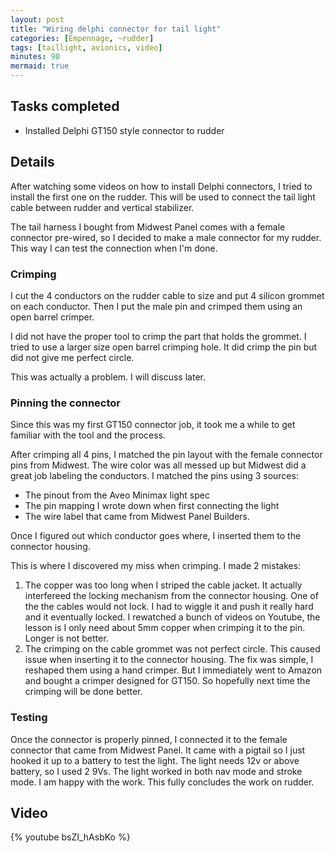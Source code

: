 ```yaml
---
layout: post
title: "Wiring delphi connector for tail light"
categories: [Empennage, ~rudder]
tags: [taillight, avionics, video]
minutes: 90
mermaid: true
---
```


## Tasks completed

- Installed Delphi GT150 style connector to rudder

## Details

After watching some videos on how to install Delphi connectors, I tried to install the first one on the rudder. This will be used to connect
the tail light cable between rudder and vertical stabilizer.

The tail harness I bought from Midwest Panel comes with a female connector pre-wired, so I decided to make a male connector for my rudder. This
way I can test the connection when I'm done.

### Crimping

I cut the 4 conductors on the rudder cable to size and put 4 silicon grommet on each conductor. Then I put the male pin and crimped them using an open barrel crimper.

I did not have the proper tool to crimp the part that holds the grommet. I tried to use a larger size open barrel crimping hole. It did crimp the pin but did not give me perfect circle.

This was actually a problem. I will discuss later.

### Pinning the connector

Since this was my first GT150 connector job, it took me a while to get familiar with the tool and the process.

After crimping all 4 pins, I matched the pin layout with the female connector pins from Midwest. The wire color was all messed up but Midwest did a great job labeling the conductors. I matched the pins using 3 sources:

- The pinout from the Aveo Minimax light spec
- The pin mapping I wrote down when first connecting the light
- The wire label that came from Midwest Panel Builders.

Once I figured out which conductor goes where, I inserted them to the connector housing.

This is where I discovered my miss when crimping. I made 2 mistakes:

1. The copper was too long when I striped the cable jacket. It actually interfereed the locking mechanism from the connector housing. One of the the cables would not lock. I had to wiggle it and push it really hard and it eventually locked. I rewatched a bunch of videos on Youtube, the lesson is I only need about 5mm copper when crimping it to the pin. Longer is not better.
2. The crimping on the cable grommet was not perfect circle. This caused issue when inserting it to the connector housing. The fix was simple, I reshaped them using a hand crimper. But I immediately went to Amazon and bought a crimper designed for GT150. So hopefully next time the crimping will be done better.

### Testing

Once the connector is properly pinned, I connected it to the female connector that came from Midwest Panel. It came with a pigtail so I just hooked it up to a battery to test the light. The light needs 12v or above battery, so I used 2 9Vs. The light worked in both nav mode and stroke mode. I am happy with the work. This fully concludes the work on rudder.

## Video

{% youtube bsZI_hAsbKo %}
